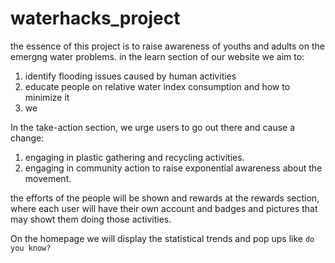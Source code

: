 # waterhacks_project
the essence of this project is to raise awareness of youths and adults on the emergng water problems.
in the learn section of our website we aim to:
1. identify flooding issues caused by human activities
2. educate people on relative water index consumption and how to minimize it
3. we

In the take-action section, we urge users to go out there and cause a change:
1. engaging in plastic gathering and recycling activities.
2. engaging in community action to raise exponential awareness about the movement.

the efforts of the people will be shown and rewards at the rewards section, where each user will have their own account and badges and pictures that may showt them doing those activities.

On the homepage we will display the statistical trends and pop ups like `do you know?`

 
